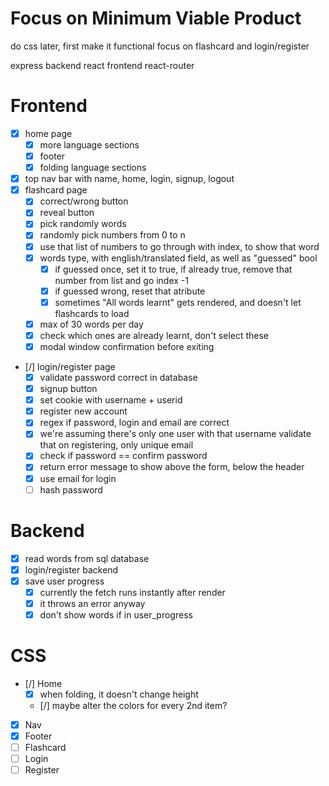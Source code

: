 # Focus on Minimum Viable Product
do css later, first make it functional
focus on flashcard
and login/register

express backend
react frontend
react-router

# Frontend
- [x] home page
    - [x] more language sections
    - [x] footer
    - [x] folding language sections
- [x] top nav bar with name, home, login, signup, logout
- [x] flashcard page
    - [x] correct/wrong button
    - [x] reveal button
    - [x] pick randomly words
    - [x] randomly pick numbers from 0 to n
    - [x] use that list of numbers to go through with index, to show that word
    - [x] words type, with english/translated field, as well as "guessed" bool
        - [x] if guessed once, set it to true, if already true, remove that number from list and go index -1
        - [x] if guessed wrong, reset that atribute
        - [x] sometimes "All words learnt" gets rendered, and doesn't let flashcards to load
    - [x] max of 30 words per day
    - [x] check which ones are already learnt, don't select these
    - [x] modal window confirmation before exiting
- [/] login/register page
    - [x] validate password correct in database
    - [x] signup button
    - [x] set cookie with username + userid
    - [x] register new account
    - [x] regex if password, login and email are correct
    - [x] we're assuming there's only one user with that username
    validate that on registering, only unique email 
    - [x] check if password == confirm password
    - [x] return error message to show above the form, below the header
    - [x] use email for login
    - [ ] hash password

# Backend
- [x] read words from sql database
- [x] login/register backend
- [x] save user progress
    - [x] currently the fetch runs instantly after render
    - [x] it throws an error anyway
    - [x] don't show words if in user_progress

# CSS
- [/] Home
    - [x] when folding, it doesn't change height
    - [/] maybe alter the colors for every 2nd item?
- [x] Nav
- [x] Footer
- [ ] Flashcard
- [ ] Login
- [ ] Register
